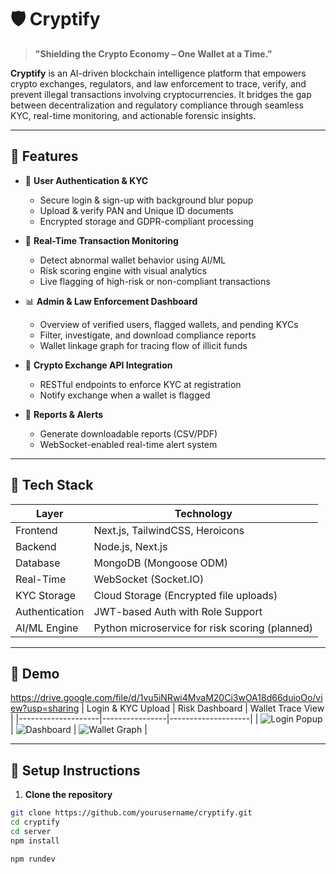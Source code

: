 # 🛡️ Cryptify

> **"Shielding the Crypto Economy – One Wallet at a Time."**

**Cryptify** is an AI-driven blockchain intelligence platform that empowers crypto exchanges, regulators, and law enforcement to trace, verify, and prevent illegal transactions involving cryptocurrencies. It bridges the gap between decentralization and regulatory compliance through seamless KYC, real-time monitoring, and actionable forensic insights.

---

## 🚀 Features

- 🔐 **User Authentication & KYC**
  - Secure login & sign-up with background blur popup
  - Upload & verify PAN and Unique ID documents
  - Encrypted storage and GDPR-compliant processing

- 🧠 **Real-Time Transaction Monitoring**
  - Detect abnormal wallet behavior using AI/ML
  - Risk scoring engine with visual analytics
  - Live flagging of high-risk or non-compliant transactions

- 📊 **Admin & Law Enforcement Dashboard**
  - Overview of verified users, flagged wallets, and pending KYCs
  - Filter, investigate, and download compliance reports
  - Wallet linkage graph for tracing flow of illicit funds

- 🔗 **Crypto Exchange API Integration**
  - RESTful endpoints to enforce KYC at registration
  - Notify exchange when a wallet is flagged

- 📂 **Reports & Alerts**
  - Generate downloadable reports (CSV/PDF)
  - WebSocket-enabled real-time alert system

---

## 🧱 Tech Stack

| Layer         | Technology                                  |
| ------------- | ------------------------------------------- |
| Frontend      | Next.js, TailwindCSS, Heroicons            |
| Backend       | Node.js, Next.js                         |
| Database      | MongoDB (Mongoose ODM)                      |
| Real-Time     | WebSocket (Socket.IO)                       |
| KYC Storage   | Cloud Storage (Encrypted file uploads)      |
| Authentication| JWT-based Auth with Role Support            |
| AI/ML Engine  | Python microservice for risk scoring (planned) |

---

## 📸 Demo
https://drive.google.com/file/d/1vu5iNRwi4MvaM20Ci3wOA18d66duioOo/view?usp=sharing
| Login & KYC Upload | Risk Dashboard | Wallet Trace View |
|--------------------|----------------|--------------------|
| ![Login Popup](./screens/login.png) | ![Dashboard](./screens/dashboard.png) | ![Wallet Graph](./screens/graph.png) |

---

## 🔧 Setup Instructions

1. **Clone the repository**

```bash
git clone https://github.com/yourusername/cryptify.git
cd cryptify
cd server
npm install

npm rundev
